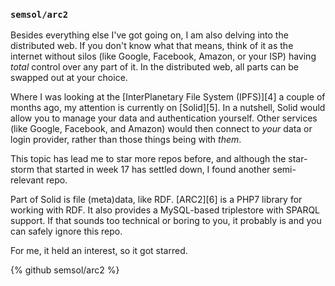 ### `semsol/arc2`

Besides everything else I've got going on, I am also delving into the distributed web. If you don't know what that means, think of it as the internet without silos (like Google, Facebook, Amazon, or your ISP) having _total_ control over any part of it. In the distributed web, all parts can be swapped out at your choice.

Where I was looking at the [InterPlanetary File System (IPFS)][4] a couple of months ago, my attention is currently on [Solid][5]. In a nutshell, Solid would allow you to manage your data and authentication yourself. Other services (like Google, Facebook, and Amazon) would then connect to _your_ data or login provider, rather than those things being with _them_.

This topic has lead me to star more repos before, and although the star-storm that started in week 17 has settled down, I found another semi-relevant repo.

Part of Solid is file (meta)data, like RDF. [ARC2][6] is a PHP7 library for working with RDF. It also provides a MySQL-based triplestore with SPARQL support. If that sounds too technical or boring to you, it probably is and you can safely ignore this repo.

For me, it held an interest, so it got starred.

{% github semsol/arc2 %}
